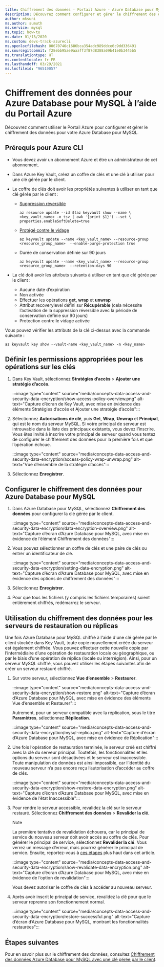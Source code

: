 ```yaml
---
title: Chiffrement des données - Portail Azure - Azure Database pour MySQL
description: Découvrez comment configurer et gérer le chiffrement des données pour votre Azure Database pour MySQL à l’aide du Portail Azure.
author: mksuni
ms.author: sumuth
ms.service: mysql
ms.topic: how-to
ms.date: 01/13/2020
ms.custom: devx-track-azurecli
ms.openlocfilehash: 00670746c1686bca354adc989ddce6c9dd336491
ms.sourcegitcommit: f28ebb95ae9aaaff3f87d8388a09b41e0b3445b5
ms.translationtype: HT
ms.contentlocale: fr-FR
ms.lasthandoff: 03/29/2021
ms.locfileid: "96519057"
---
```

# <a name="data-encryption-for-azure-database-for-mysql-by-using-the-azure-portal"></a>Chiffrement des données pour Azure Database pour MySQL à l’aide du Portail Azure

Découvrez comment utiliser le Portail Azure pour configurer et gérer le chiffrement des données pour votre Azure Database pour MySQL.

## <a name="prerequisites-for-azure-cli"></a>Prérequis pour Azure CLI

* Vous devez avoir un abonnement Azure et être un administrateur de cet abonnement.
* Dans Azure Key Vault, créez un coffre de clés et une clé à utiliser pour une clé gérée par le client.
* Le coffre de clés doit avoir les propriétés suivantes à utiliser en tant que clé gérée par le client :
  * [Suppression réversible](../key-vault/general/soft-delete-overview.md)

    ```azurecli-interactive
    az resource update --id $(az keyvault show --name \ <key_vault_name> -o tsv | awk '{print $1}') --set \ properties.enableSoftDelete=true
    ```

  * [Protégé contre le vidage](../key-vault/general/soft-delete-overview.md#purge-protection)

    ```azurecli-interactive
    az keyvault update --name <key_vault_name> --resource-group <resource_group_name>  --enable-purge-protection true
    ```
  * Durée de conservation définie sur 90 jours
  
    ```azurecli-interactive
    az keyvault update --name <key_vault_name> --resource-group <resource_group_name>  --retention-days 90
    ```

* La clé doit avoir les attributs suivants à utiliser en tant que clé gérée par le client :
  * Aucune date d’expiration
  * Non activée
  * Effectuer les opérations **get**, **wrap** et **unwrap**
  * Attribut recoverylevel défini sur **Récupérable** (cela nécessite l’activation de la suppression réversible avec la période de conservation définie sur 90 jours)
  * Protection contre le vidage activée

Vous pouvez vérifier les attributs de la clé ci-dessus avec la commande suivante :

```azurecli-interactive
az keyvault key show --vault-name <key_vault_name> -n <key_name>
```

## <a name="set-the-right-permissions-for-key-operations"></a>Définir les permissions appropriées pour les opérations sur les clés

1. Dans Key Vault, sélectionnez **Stratégies d’accès** > **Ajouter une stratégie d’accès**.

   :::image type="content" source="media/concepts-data-access-and-security-data-encryption/show-access-policy-overview.png" alt-text="Capture d’écran de Key Vault, avec mise en évidence des éléments Stratégies d’accès et Ajouter une stratégie d’accès":::

2. Sélectionnez **Autorisations de clé**, puis **Get**, **Wrap**, **Unwrap** et **Principal**, qui est le nom du serveur MySQL. Si votre principal de serveur est introuvable dans la liste des principaux existants, vous devez l’inscrire. Vous êtes invité à inscrire votre principal de serveur quand vous tentez de configurer le chiffrement des données pour la première fois et que l’opération échoue.

   :::image type="content" source="media/concepts-data-access-and-security-data-encryption/access-policy-wrap-unwrap.png" alt-text="Vue d’ensemble de la stratégie d’accès":::

3. Sélectionnez **Enregistrer**.

## <a name="set-data-encryption-for-azure-database-for-mysql"></a>Configurer le chiffrement des données pour Azure Database pour MySQL

1. Dans Azure Database pour MySQL, sélectionnez **Chiffrement des données** pour configurer la clé gérée par le client.

   :::image type="content" source="media/concepts-data-access-and-security-data-encryption/data-encryption-overview.png" alt-text="Capture d’écran d’Azure Database pour MySQL, avec mise en évidence de l’élément Chiffrement des données":::

2. Vous pouvez sélectionner un coffre de clés et une paire de clés ou entrer un identificateur de clé.

   :::image type="content" source="media/concepts-data-access-and-security-data-encryption/setting-data-encryption.png" alt-text="Capture d’écran d’Azure Database pour MySQL, avec mise en évidence des options de chiffrement des données":::

3. Sélectionnez **Enregistrer**.

4. Pour que tous les fichiers (y compris les fichiers temporaires) soient entièrement chiffrés, redémarrez le serveur.

## <a name="using-data-encryption-for-restore-or-replica-servers"></a>Utilisation du chiffrement des données pour les serveurs de restauration ou réplicas

Une fois Azure Database pour MySQL chiffré à l'aide d'une clé gérée par le client stockée dans Key Vault, toute copie nouvellement créée du serveur est également chiffrée. Vous pouvez effectuer cette nouvelle copie par l’intermédiaire d’une opération de restauration locale ou géographique, ou par le biais d’une opération de réplica (locale ou interrégion). Ainsi, pour un serveur MySQL chiffré, vous pouvez utiliser les étapes suivantes afin de créer un serveur restauré chiffré.

1. Sur votre serveur, sélectionnez **Vue d’ensemble** > **Restaurer**.

   :::image type="content" source="media/concepts-data-access-and-security-data-encryption/show-restore.png" alt-text="Capture d’écran d’Azure Database pour MySQL, avec mise en évidence des éléments Vue d’ensemble et Restaurer":::

   Autrement, pour un serveur compatible avec la réplication, sous le titre **Paramètres**, sélectionnez **Réplication**.

   :::image type="content" source="media/concepts-data-access-and-security-data-encryption/mysql-replica.png" alt-text="Capture d’écran d’Azure Database pour MySQL, avec mise en évidence de Réplication":::

2. Une fois l’opération de restauration terminée, le serveur créé est chiffré avec la clé du serveur principal. Toutefois, les fonctionnalités et les options du serveur sont désactivées et le serveur est inaccessible. Toute manipulation de données est ainsi impossible, car l’identité du nouveau serveur n’a pas encore reçu l’autorisation d’accéder au coffre de clés.

   :::image type="content" source="media/concepts-data-access-and-security-data-encryption/show-restore-data-encryption.png" alt-text="Capture d’écran d’Azure Database pour MySQL, avec mise en évidence de l’état Inaccessible":::

3. Pour rendre le serveur accessible, revalidez la clé sur le serveur restauré. Sélectionnez **Chiffrement des données** > **Revalider la clé**.

   > [!NOTE]
   > La première tentative de revalidation échouera, car le principal de service du nouveau serveur doit avoir accès au coffre de clés. Pour générer le principal de service, sélectionnez **Revalider la clé**. Vous verrez un message d’erreur, mais pourrez générer le principal de service. Ensuite, reportez-vous à [ces étapes](#set-the-right-permissions-for-key-operations) plus haut dans cet article.

   :::image type="content" source="media/concepts-data-access-and-security-data-encryption/show-revalidate-data-encryption.png" alt-text="Capture d’écran d’Azure Database pour MySQL, avec mise en évidence de l’option de revalidation":::

   Vous devez autoriser le coffre de clés à accéder au nouveau serveur.

4. Après avoir inscrit le principal de service, revalidez la clé pour que le serveur reprenne son fonctionnement normal.

   :::image type="content" source="media/concepts-data-access-and-security-data-encryption/restore-successful.png" alt-text="Capture d’écran d’Azure Database pour MySQL, montrant les fonctionnalités restaurées":::

## <a name="next-steps"></a>Étapes suivantes

 Pour en savoir plus sur le chiffrement des données, consultez [Chiffrement des données Azure Database pour MySQL avec une clé gérée par le client](concepts-data-encryption-mysql.md).
